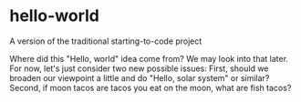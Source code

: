 # hello-world

A version of the traditional starting-to-code project

Where did this "Hello, world" idea come from? We may look into that later. For now, let's just consider two new possible issues: First, should we broaden our viewpoint a little and do "Hello, solar system" or similar? Second, if moon tacos are tacos you eat on the moon, what are fish tacos?
